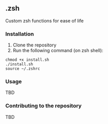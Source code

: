 ## .zsh
Custom zsh functions for ease of life

### Installation

1. Clone the repository
2. Run the following command (on zsh shell):
```
chmod +x install.sh
./install.sh
source ~/.zshrc
```

### Usage
TBD

### Contributing to the repository
TBD